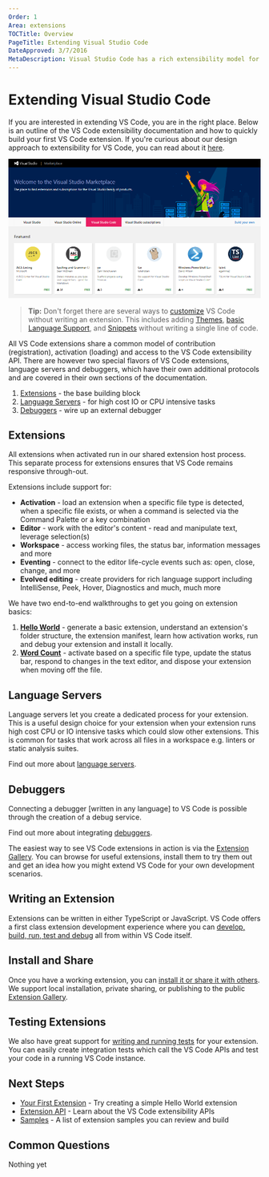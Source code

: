 ```yaml
---
Order: 1
Area: extensions
TOCTitle: Overview
PageTitle: Extending Visual Studio Code
DateApproved: 3/7/2016
MetaDescription: Visual Studio Code has a rich extensibility model for interacting with and adding to the tool.  Learn how to create your own extensions (plug-ins) for Visual Studio Code.
---
```


# Extending Visual Studio Code

If you are interested in extending VS Code, you are in the right place.  Below is an outline of the VS Code extensibility documentation and how to quickly build your first VS Code extension.  If you're curious about our design approach to extensibility for VS Code, you can read about it [here](/docs/extensions/our-approach.md).

![marketplace](images/overview/marketplace.png)

>**Tip:** Don't forget there are several ways to [customize](/docs/customization/overview.md) VS Code without writing an extension.  This includes adding [Themes](/docs/customization/themes.md), [basic Language Support](/docs/customization/colorizer.md), and [Snippets](/docs/customization/userdefinedsnippets.md) without writing a single line of code.

All VS Code extensions share a common model of contribution (registration), activation (loading) and access to the VS Code extensibility API.  There are however two special flavors of VS Code extensions, language servers and debuggers, which have their own additional protocols and are covered in their own sections of the documentation.

1. [Extensions](/docs/extensions/overview.md#extensions) - the base building block
2. [Language Servers](/docs/extensions/overview.md#language-servers) - for high cost IO or CPU intensive tasks
3. [Debuggers](/docs/extensions/overview.md#debuggers) - wire up an external debugger


## Extensions
All extensions when activated run in our shared extension host process.  This separate process for extensions ensures that VS Code remains responsive through-out.  

Extensions include support for:

* **Activation** - load an extension when a specific file type is detected, when a specific file exists, or when a command is selected via the Command Palette or a key combination
* **Editor** - work with the editor's content - read and manipulate text, leverage selection(s)
* **Workspace** - access working files, the status bar, information messages and more
* **Eventing** - connect to the editor life-cycle events such as: open, close, change, and more
* **Evolved editing** - create providers for rich language support including IntelliSense, Peek, Hover, Diagnostics and much, much more

We have two end-to-end walkthroughs to get you going on extension basics:

1. **[Hello World](/docs/extensions/example-hello-world.md)** - generate a basic extension, understand an extension's folder structure, the extension manifest, learn how activation works, run and debug your extension and install it locally. 
2. **[Word Count](/docs/extensions/example-word-count.md)** - activate based on a specific file type, update the status bar, respond to changes in the text editor, and dispose your extension when moving off the file. 

## Language Servers
Language servers let you create a dedicated process for your extension.  This is a useful design choice for your extension when your extension runs high cost CPU or IO intensive tasks which could slow other extensions.  This is common for tasks that work across all files in a workspace e.g. linters or static analysis suites.

Find out more about [language servers](/docs/extensions/example-language-server.md).

## Debuggers
Connecting a debugger [written in any language] to VS Code is possible through the creation of a debug service.

Find out more about integrating [debuggers](/docs/extensions/example-debuggers.md).
 
The easiest way to see VS Code extensions in action is via the [Extension Gallery](/docs/editor/extension-gallery.md).  You can browse for useful extensions, install them to try them out and get an idea how you might extend VS Code for your own development scenarios. 

## Writing an Extension
Extensions can be written in either TypeScript or JavaScript.  VS Code offers a first class extension development experience where you can [develop, build, run, test and debug](/docs/extensions/debugging-extensions.md) all from within VS Code itself.  

## Install and Share
Once you have a working extension, you can [install it or share it with others](/docs/extensions/install-extension.md).   We support local installation, private sharing, or publishing to the public [Extension Gallery](/docs/editor/extension-gallery.md).

## Testing Extensions
We also have great support for [writing and running tests](/docs/extensions/testing-extensions.md) for your extension.  You can easily create integration tests which call the VS Code APIs and test your code in a running VS Code instance.

## Next Steps
* [Your First Extension](/docs/extensions/example-hello-world.md) - Try creating a simple Hello World extension
* [Extension API](/docs/extensionAPI/overview.md) - Learn about the VS Code extensibility APIs
* [Samples](/docs/tools/samples.md) - A list of extension samples you can review and build

## Common Questions

Nothing yet

